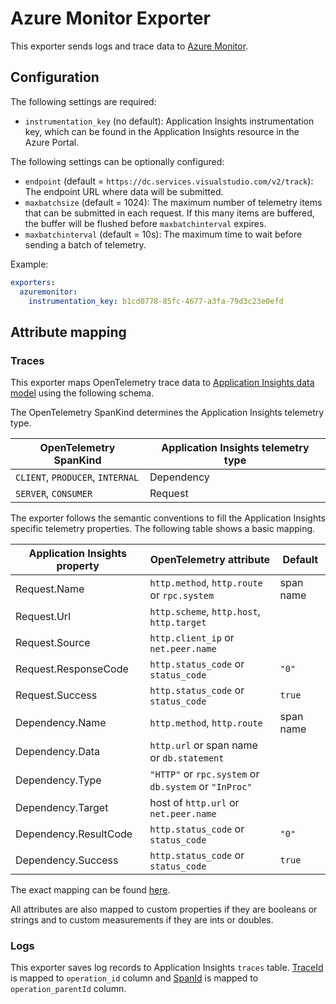 # Azure Monitor Exporter

This exporter sends logs and trace data to [Azure Monitor](https://docs.microsoft.com/azure/azure-monitor/).

## Configuration

The following settings are required:

- `instrumentation_key` (no default): Application Insights instrumentation key, which can be found in the Application Insights resource in the Azure Portal.

The following settings can be optionally configured:

- `endpoint` (default = `https://dc.services.visualstudio.com/v2/track`): The endpoint URL where data will be submitted.
- `maxbatchsize` (default = 1024): The maximum number of telemetry items that can be submitted in each request. If this many items are buffered, the buffer will be flushed before `maxbatchinterval` expires.
- `maxbatchinterval` (default = 10s): The maximum time to wait before sending a batch of telemetry.

Example:

```yaml
exporters:
  azuremonitor:
    instrumentation_key: b1cd0778-85fc-4677-a3fa-79d3c23e0efd
```

## Attribute mapping

### Traces

This exporter maps OpenTelemetry trace data to [Application Insights data model](https://docs.microsoft.com/azure/azure-monitor/app/data-model-dependency-telemetry) using the following schema.

The OpenTelemetry SpanKind determines the Application Insights telemetry type.

| OpenTelemetry SpanKind           | Application Insights telemetry type |
| -------------------------------- | ----------------------------------- |
| `CLIENT`, `PRODUCER`, `INTERNAL` | Dependency                          |
| `SERVER`, `CONSUMER`             | Request                             |

The exporter follows the semantic conventions to fill the Application Insights specific telemetry properties. The following table shows a basic mapping.

| Application Insights property | OpenTelemetry attribute                               | Default   |
| ----------------------------- | ----------------------------------------------------- | --------- |
| Request.Name                  | `http.method`, `http.route` or `rpc.system`           | span name |
| Request.Url                   | `http.scheme`, `http.host`, `http.target`             |           |
| Request.Source                | `http.client_ip` or `net.peer.name`                   |           |
| Request.ResponseCode          | `http.status_code` or `status_code`                   | `"0"`     |
| Request.Success               | `http.status_code` or `status_code`                   | `true`    |
| Dependency.Name               | `http.method`, `http.route`                           | span name |
| Dependency.Data               | `http.url` or span name or `db.statement`             |           |
| Dependency.Type               | `"HTTP"` or `rpc.system` or `db.system` or `"InProc"` |           |
| Dependency.Target             | host of `http.url` or `net.peer.name`                 |           |
| Dependency.ResultCode         | `http.status_code` or `status_code`                   | `"0"`     |
| Dependency.Success            | `http.status_code` or `status_code`                   | `true`    |

The exact mapping can be found [here](trace_to_envelope.go).

All attributes are also mapped to custom properties if they are booleans or strings and to custom measurements if they are ints or doubles.

### Logs
This exporter saves log records to Application Insights `traces` table.
[TraceId](https://github.com/open-telemetry/opentelemetry-specification/blob/main/specification/logs/data-model.md#field-traceid) is mapped to `operation_id` column and [SpanId](https://github.com/open-telemetry/opentelemetry-specification/blob/main/specification/logs/data-model.md#field-spanid) is mapped to `operation_parentId` column.

